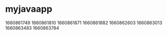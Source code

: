 # myjavaapp









1660861749
1660861810
1660861871
1660861882
1660862603
1660863013
1660863483
1660863784
